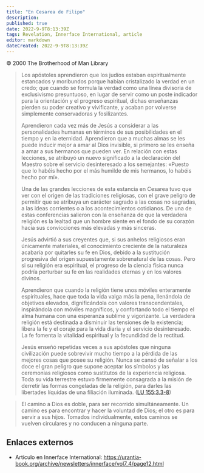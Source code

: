 ```yaml
---
title: "En Cesarea de Filipo"
description: 
published: true
date: 2022-9-9T8:13:39Z
tags: Revelation, Innerface International, article
editor: markdown
dateCreated: 2022-9-9T8:13:39Z
---
```


<p class="v-card v-sheet theme--light grey lighten-3 px-2">© 2000 The Brotherhood of Man Library</p>

> Los apóstoles aprendieron que los judíos estaban espiritualmente estancados y moribundos porque habían cristalizado la verdad en un credo; que cuando se formula la verdad como una línea divisoria de exclusivismo presuntuoso, en lugar de servir como un poste indicador para la orientación y el progreso espiritual, dichas enseñanzas pierden su poder creativo y vivificante, y acaban por volverse simplemente conservadoras y fosilizantes.
> 
> Aprendieron cada vez más de Jesús a considerar a las personalidades humanas en términos de sus posibilidades en el tiempo y en la eternidad. Aprendieron que a muchas almas se les puede inducir mejor a amar al Dios invisible, si primero se les enseña a amar a sus hermanos que pueden ver. En relación con estas lecciones, se atribuyó un nuevo significado a la declaración del Maestro sobre el servicio desinteresado a los semejantes: «Puesto que lo habéis hecho por el más humilde de mis hermanos, lo habéis hecho por mí».
> 
> Una de las grandes lecciones de esta estancia en Cesarea tuvo que ver con el origen de las tradiciones religiosas, con el grave peligro de permitir que se atribuya un carácter sagrado a las cosas no sagradas, a las ideas corrientes o a los acontecimientos cotidianos. De una de estas conferencias salieron con la enseñanza de que la verdadera religión es la lealtad que un hombre siente en el fondo de su corazón hacia sus convicciones más elevadas y más sinceras.
> 
> Jesús advirtió a sus creyentes que, si sus anhelos religiosos eran únicamente materiales, el conocimiento creciente de la naturaleza acabaría por quitarles su fe en Dios, debido a la sustitución progresiva del origen supuestamente sobrenatural de las cosas. Pero si su religión era espiritual, el progreso de la ciencia física nunca podría perturbar su fe en las realidades eternas y en los valores divinos.
> 
> Aprendieron que cuando la religión tiene unos móviles enteramente espirituales, hace que toda la vida valga más la pena, llenándola de objetivos elevados, dignificándola con valores transcendentales, inspirándola con móviles magníficos, y confortando todo el tiempo el alma humana con una esperanza sublime y vigorizante. La verdadera religión está destinada a disminuir las tensiones de la existencia; libera la fe y el coraje para la vida diaria y el servicio desinteresado. La fe fomenta la vitalidad espiritual y la fecundidad de la rectitud.
> 
> Jesús enseñó repetidas veces a sus apóstoles que ninguna civilización puede sobrevivir mucho tiempo a la pérdida de las mejores cosas que posee su religión. Nunca se cansó de señalar a los doce el gran peligro que supone aceptar los símbolos y las ceremonias religiosos como sustitutos de la experiencia religiosa. Toda su vida terrestre estuvo firmemente consagrada a la misión de derretir las formas congeladas de la religión, para darles las libertades líquidas de una filiación iluminada. ([LU 155:3.3-8](/es/The_Urantia_Book/155#p3_3))

> El camino a Dios es doble, para ser recorrido simultáneamente. Un camino es para encontrar y hacer la voluntad de Dios; el otro es para servir a sus hijos. Tomados individualmente, estos caminos se vuelven circulares y no conducen a ninguna parte.

## Enlaces externos

- Artículo en Innerface International: https://urantia-book.org/archive/newsletters/innerface/vol7_4/page12.html


